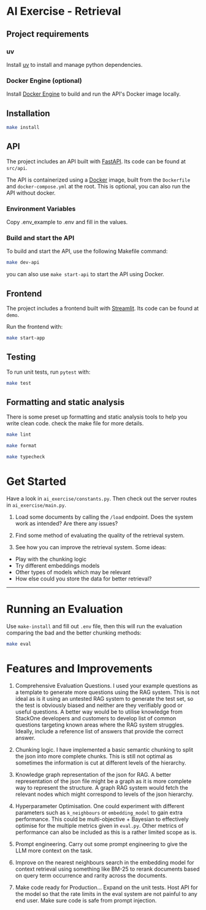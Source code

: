 # AI Exercise - Retrieval

## Project requirements

### uv

Install [uv](https://docs.astral.sh/uv/getting-started/installation/) to install and manage python dependencies.

### Docker Engine (optional)

Install [Docker Engine](https://docs.docker.com/engine/install/) to build and run the API's Docker image locally.

## Installation

```bash
make install
```

## API

The project includes an API built with [FastAPI](https://fastapi.tiangolo.com/). Its code can be found at `src/api`.

The API is containerized using a [Docker](https://docs.docker.com/get-started/) image, built from the `Dockerfile` and `docker-compose.yml` at the root. This is optional, you can also run the API without docker.

### Environment Variables

Copy .env_example to .env and fill in the values.

### Build and start the API

To build and start the API, use the following Makefile command:

```bash
make dev-api
```

you can also use `make start-api` to start the API using Docker.

## Frontend

The project includes a frontend built with [Streamlit](https://streamlit.io/). Its code can be found at `demo`.

Run the frontend with:

```bash
make start-app
```

## Testing

To run unit tests, run `pytest` with:

```bash
make test
```

## Formatting and static analysis

There is some preset up formatting and static analysis tools to help you write clean code. check the make file for more details.

```bash
make lint
```

```bash
make format
```

```bash
make typecheck
```

# Get Started

Have a look in `ai_exercise/constants.py`. Then check out the server routes in `ai_exercise/main.py`. 

1. Load some documents by calling the `/load` endpoint. Does the system work as intended? Are there any issues?

2. Find some method of evaluating the quality of the retrieval system.

3. See how you can improve the retrieval system. Some ideas:
- Play with the chunking logic
- Try different embeddings models
- Other types of models which may be relevant
- How else could you store the data for better retrieval?


-------------
# Running an Evaluation

Use `make-install` and fill out `.env` file, then this will run the evaluation comparing the bad and the better chunking methods: 

```bash
make eval
```


# Features and Improvements 

1. Comprehensive Evaluation Questions. I used your example questions as a template to generate more questions using the RAG system. This is not ideal as is it using an untested RAG system to generate the test set, so the test is obviously biased and neither are they verifiably good or useful questions. A better way would be to utilise knowledge from StackOne developers and customers to develop list of common questions targeting known areas where the RAG system struggles. Ideally, include a reference list of answers that provide the correct answer. 

2. Chunking logic. I have implemented a basic semantic chunking to split the json into more complete chunks. This is still not optimal as sometimes the information is cut at different levels of the hierarchy.

3. Knowledge graph representation of the json for RAG. A better representation of the json file might be a graph as it is more complete way to represent the structure. A graph RAG system would fetch the relevant nodes which might correspond to levels of the json hierarchy. 

4. Hyperparameter Optimisation. One could experiment with different parameters such as `k_neighbours` or `embedding_model` to gain extra performance. This could be multi-objective + Bayesian to effectively optimise for the multiple metrics given in `eval.py`. Other metrics of performance can also be included as this is a rather limited scope as is. 

5. Prompt engineering. Carry out some prompt engineering to give the LLM more context on the task.

6. Improve on the nearest neighbours search in the embedding model for context retrieval using something like BM-25 to rerank documents based on query term occurrence and rarity across the documents.

7. Make code ready for Production... Expand on the unit tests. Host API for the model so that the rate limits in the eval system are not painful to any end user. Make sure code is safe from prompt injection. 
